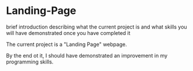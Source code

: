 # Landing-Page

brief introduction describing what the current project is and what skills you will have demonstrated once you have completed it

The current project is a "Landing Page" webpage.

By the end ot it, I should have demonstrated an improvement in my programming skills.
